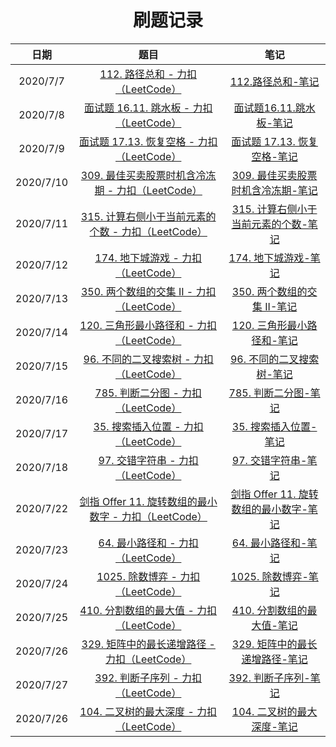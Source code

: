 <h1 align="center">
    刷题记录
</h1>

|   日期    |                             题目                             |                             笔记                             |
| :-------: | :----------------------------------------------------------: | :----------------------------------------------------------: |
| 2020/7/7 | [112. 路径总和 - 力扣（LeetCode）](https://leetcode-cn.com/problems/path-sum/) | [112.路径总和-笔记](https://www.cnblogs.com/BoysCryToo/p/13260173.html) |
| 2020/7/8 | [面试题 16.11. 跳水板 - 力扣（LeetCode）](https://leetcode-cn.com/problems/diving-board-lcci/) | [面试题16.11.跳水板-笔记](https://www.cnblogs.com/BoysCryToo/p/13265335.html) |
| 2020/7/9 | [面试题 17.13. 恢复空格 - 力扣（LeetCode）](https://leetcode-cn.com/problems/re-space-lcci/) | [面试题 17.13. 恢复空格-笔记](https://www.cnblogs.com/BoysCryToo/p/13275277.html) |
| 2020/7/10 | [309. 最佳买卖股票时机含冷冻期 - 力扣（LeetCode）](https://leetcode-cn.com/problems/best-time-to-buy-and-sell-stock-with-cooldown/) | [309. 最佳买卖股票时机含冷冻期-笔记](https://www.cnblogs.com/BoysCryToo/p/13279031.html) |
| 2020/7/11 | [315. 计算右侧小于当前元素的个数 - 力扣（LeetCode）](https://leetcode-cn.com/problems/count-of-smaller-numbers-after-self/) | [315. 计算右侧小于当前元素的个数-笔记](https://i.cnblogs.com/posts/edit-done;postId=13283227) |
| 2020/7/12 | [174. 地下城游戏 - 力扣（LeetCode）](https://leetcode-cn.com/problems/dungeon-game/) | [174. 地下城游戏-笔记](https://www.cnblogs.com/BoysCryToo/p/13288031.html) |
| 2020/7/13 | [350. 两个数组的交集 II - 力扣（LeetCode）](https://leetcode-cn.com/problems/intersection-of-two-arrays-ii/) | [350. 两个数组的交集 II-笔记](https://www.cnblogs.com/BoysCryToo/p/13291976.html) |
| 2020/7/14 | [120. 三角形最小路径和 - 力扣（LeetCode）](https://leetcode-cn.com/problems/triangle/) | [120. 三角形最小路径和-笔记](https://www.cnblogs.com/BoysCryToo/p/13298585.html) |
| 2020/7/15 | [96. 不同的二叉搜索树 - 力扣（LeetCode）](https://leetcode-cn.com/problems/unique-binary-search-trees/) | [96. 不同的二叉搜索树-笔记](https://www.cnblogs.com/BoysCryToo/p/13305453.html) |
| 2020/7/16 | [785. 判断二分图 - 力扣（LeetCode）](https://leetcode-cn.com/problems/is-graph-bipartite/) | [785. 判断二分图-笔记](https://www.cnblogs.com/BoysCryToo/p/13321832.html) |
| 2020/7/17 | [35. 搜索插入位置 - 力扣（LeetCode）](https://leetcode-cn.com/problems/search-insert-position/) | [35. 搜索插入位置-笔记](https://www.cnblogs.com/BoysCryToo/p/13328887.html) |
| 2020/7/18 | [97. 交错字符串 - 力扣（LeetCode）](https://leetcode-cn.com/problems/interleaving-string/) | [97. 交错字符串-笔记](https://www.cnblogs.com/BoysCryToo/p/13335212.html) |
| 2020/7/22 | [剑指 Offer 11. 旋转数组的最小数字 - 力扣（LeetCode）](https://leetcode-cn.com/problems/xuan-zhuan-shu-zu-de-zui-xiao-shu-zi-lcof/) | [剑指 Offer 11. 旋转数组的最小数字-笔记](https://www.cnblogs.com/BoysCryToo/p/13360650.html) |
| 2020/7/23 | [64. 最小路径和 - 力扣（LeetCode）](https://leetcode-cn.com/problems/minimum-path-sum/) | [64. 最小路径和-笔记](https://www.cnblogs.com/BoysCryToo/p/13364565.html) |
| 2020/7/24 | [1025. 除数博弈 - 力扣（LeetCode）](https://leetcode-cn.com/problems/divisor-game/) | [1025. 除数博弈-笔记](https://www.cnblogs.com/BoysCryToo/p/13370488.html) |
| 2020/7/25 | [410. 分割数组的最大值 - 力扣（LeetCode）](https://leetcode-cn.com/problems/split-array-largest-sum/) | [410. 分割数组的最大值-笔记](https://www.cnblogs.com/BoysCryToo/p/13378584.html) |
| 2020/7/26 | [329. 矩阵中的最长递增路径  - 力扣（LeetCode）](https://leetcode-cn.com/problems/longest-increasing-path-in-a-matrix/) | [329. 矩阵中的最长递增路径-笔记](https://www.cnblogs.com/BoysCryToo/p/13380212.html) |
| 2020/7/27 | [392. 判断子序列  - 力扣（LeetCode）](https://leetcode-cn.com/problems/is-subsequence/) | [392. 判断子序列-笔记](https://www.cnblogs.com/BoysCryToo/p/13392255.html) |
| 2020/7/26 | [104. 二叉树的最大深度  - 力扣（LeetCode）](https://leetcode-cn.com/problems/maximum-depth-of-binary-tree/) | [104. 二叉树的最大深度-笔记](https://www.cnblogs.com/BoysCryToo/p/13392465.html) |
